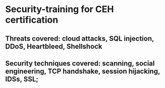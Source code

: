 # Security-training for CEH certification

## Threats covered: cloud attacks, SQL injection, DDoS, Heartbleed, Shellshock

## Security techniques covered: scanning, social engineering, TCP handshake, session hijacking, IDSs, SSL;
